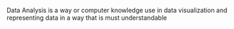 Data Analysis is a way or computer knowledge use in data visualization and representing data in a way that is must understandable 